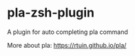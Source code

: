 # pla-zsh-plugin

A plugin for auto completing pla command

More about pla: https://rtuin.github.io/pla/

